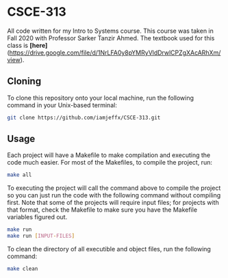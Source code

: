 # CSCE-313
All code written for my Intro to Systems course. This course was taken in Fall 2020 with Professor Sarker Tanzir Ahmed. The textbook used for this class is **[here]**(https://drive.google.com/file/d/1NrLFA0y8pYMRyVldDrwlCPZgXAcARhXm/view).

## Cloning
To clone this repository onto your local machine, run the following command in your Unix-based terminal:
```bash
git clone https://github.com/iamjeffx/CSCE-313.git
```

## Usage
Each project will have a Makefile to make compilation and executing the code much easier. For most of the Makefiles, to compile the project, run:
```bash
make all
```
To executing the project will call the command above to compile the project so you can just run the code with the following command without compiling first. Note that some of the projects will require input files; for projects with that format, check the Makefile to make sure you have the Makefile variables figured out.
```bash
make run
make run [INPUT-FILES]
```
To clean the directory of all executible and object files, run the following command:
```bash
make clean
```
